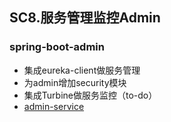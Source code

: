 ## SC8.服务管理监控Admin

### spring-boot-admin
- 集成eureka-client做服务管理
- 为admin增加security模块
- 集成Turbine做服务监控（to-do）
- [admin-service](../../admin-service/readme.md)
